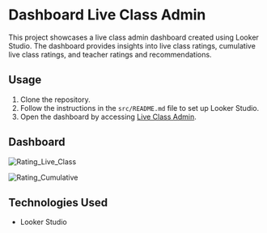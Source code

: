 # Dashboard Live Class Admin

This project showcases a live class admin dashboard created using Looker Studio. The dashboard provides insights into live class ratings, cumulative live class ratings, and teacher ratings and recommendations.

## Usage

1. Clone the repository.
2. Follow the instructions in the `src/README.md` file to set up Looker Studio.
3. Open the dashboard by accessing [Live Class Admin](https://lookerstudio.google.com/reporting/4bbc4d61-2f60-47fb-bf36-0b98a7b12b8a).

## Dashboard

![Rating_Live_Class](https://github.com/fafaa710/Data-Analyst-Skolla-intern/assets/91203212/5fc04c24-5da8-4a97-a7c7-e19f922435a3)

![Rating_Cumulative](https://github.com/fafaa710/Data-Analyst-Skolla-intern/assets/91203212/8185e21a-7dde-448e-abf1-2c3be198a0dd)

## Technologies Used

- Looker Studio
